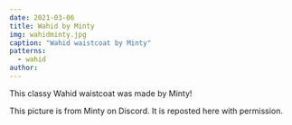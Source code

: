 ```yaml
---
date: 2021-03-06
title: Wahid by Minty
img: wahidminty.jpg
caption: "Wahid waistcoat by Minty"
patterns:
  - wahid
author:
---
```


This classy Wahid waistcoat was made by Minty!

<Note>

This picture is from Minty on Discord. It is reposted here with permission.

</Note>
